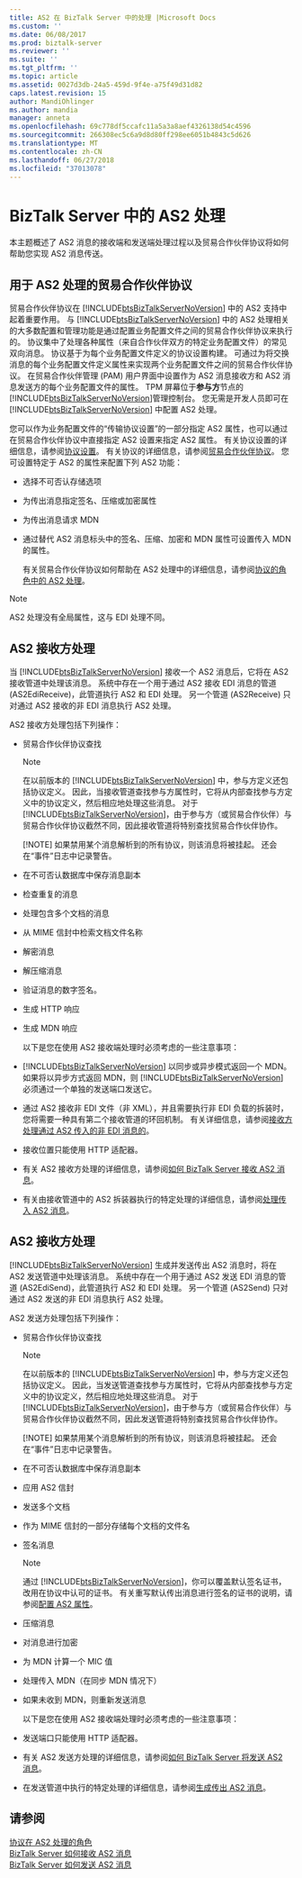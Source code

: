 ```yaml
---
title: AS2 在 BizTalk Server 中的处理 |Microsoft Docs
ms.custom: ''
ms.date: 06/08/2017
ms.prod: biztalk-server
ms.reviewer: ''
ms.suite: ''
ms.tgt_pltfrm: ''
ms.topic: article
ms.assetid: 0027d3db-24a5-459d-9f4e-a75f49d31d82
caps.latest.revision: 15
author: MandiOhlinger
ms.author: mandia
manager: anneta
ms.openlocfilehash: 69c778df5ccafc11a5a3a8aef4326138d54c4596
ms.sourcegitcommit: 266308ec5c6a9d8d80ff298ee6051b4843c5d626
ms.translationtype: MT
ms.contentlocale: zh-CN
ms.lasthandoff: 06/27/2018
ms.locfileid: "37013078"
---
```

# <a name="as2-processing-in-biztalk-server"></a>BizTalk Server 中的 AS2 处理
本主题概述了 AS2 消息的接收端和发送端处理过程以及贸易合作伙伴协议将如何帮助您实现 AS2 消息传送。  
  
## <a name="trading-partner-agreements-for-as2-processing"></a>用于 AS2 处理的贸易合作伙伴协议  
 贸易合作伙伴协议在 [!INCLUDE[btsBizTalkServerNoVersion](../includes/btsbiztalkservernoversion-md.md)] 中的 AS2 支持中起着重要作用。 与 [!INCLUDE[btsBizTalkServerNoVersion](../includes/btsbiztalkservernoversion-md.md)] 中的 AS2 处理相关的大多数配置和管理功能是通过配置业务配置文件之间的贸易合作伙伴协议来执行的。 协议集中了处理各种属性（来自合作伙伴双方的特定业务配置文件）的常见双向消息。 协议基于为每个业务配置文件定义的协议设置构建。 可通过为将交换消息的每个业务配置文件定义属性来实现两个业务配置文件之间的贸易合作伙伴协议。 在贸易合作伙伴管理 (PAM) 用户界面中设置作为 AS2 消息接收方和 AS2 消息发送方的每个业务配置文件的属性。 TPM 屏幕位于**参与方**节点的[!INCLUDE[btsBizTalkServerNoVersion](../includes/btsbiztalkservernoversion-md.md)]管理控制台。 您无需是开发人员即可在 [!INCLUDE[btsBizTalkServerNoVersion](../includes/btsbiztalkservernoversion-md.md)] 中配置 AS2 处理。  
  
 您可以作为业务配置文件的“传输协议设置”的一部分指定 AS2 属性，也可以通过在贸易合作伙伴协议中直接指定 AS2 设置来指定 AS2 属性。 有关协议设置的详细信息，请参阅[协议设置](../core/protocol-settings.md)。 有关协议的详细信息，请参阅[贸易合作伙伴协议](../core/trading-partner-agreement.md)。  您可设置特定于 AS2 的属性来配置下列 AS2 功能：  
  
- 选择不可否认存储选项  
  
- 为传出消息指定签名、压缩或加密属性  
  
- 为传出消息请求 MDN  
  
- 通过替代 AS2 消息标头中的签名、压缩、加密和 MDN 属性可设置传入 MDN 的属性。  
  
  有关贸易合作伙伴协议如何帮助在 AS2 处理中的详细信息，请参阅[协议的角色中的 AS2 处理](../core/the-role-of-agreements-in-as2-processing.md)。  
  
> [!NOTE]
>  AS2 处理没有全局属性，这与 EDI 处理不同。  
  
## <a name="as2-receive-side-processing"></a>AS2 接收方处理  
 当 [!INCLUDE[btsBizTalkServerNoVersion](../includes/btsbiztalkservernoversion-md.md)] 接收一个 AS2 消息后，它将在 AS2 接收管道中处理该消息。 系统中存在一个用于通过 AS2 接收 EDI 消息的管道 (AS2EdiReceive)，此管道执行 AS2 和 EDI 处理。 另一个管道 (AS2Receive) 只对通过 AS2 接收的非 EDI 消息执行 AS2 处理。  
  
 AS2 接收方处理包括下列操作：  
  
- 贸易合作伙伴协议查找  
  
  > [!NOTE]
  >  在以前版本的 [!INCLUDE[btsBizTalkServerNoVersion](../includes/btsbiztalkservernoversion-md.md)] 中，参与方定义还包括协议定义。 因此，当接收管道查找参与方属性时，它将从内部查找参与方定义中的协议定义，然后相应地处理这些消息。 对于 [!INCLUDE[btsBizTalkServerNoVersion](../includes/btsbiztalkservernoversion-md.md)]，由于参与方（或贸易合作伙伴）与贸易合作伙伴协议截然不同，因此接收管道将特别查找贸易合作伙伴协作。  
  > 
  > [!NOTE]
  >  如果禁用某个消息解析到的所有协议，则该消息将被挂起。  还会在“事件”日志中记录警告。  
  
- 在不可否认数据库中保存消息副本  
  
- 检查重复的消息  
  
- 处理包含多个文档的消息  
  
- 从 MIME 信封中检索文档文件名称  
  
- 解密消息  
  
- 解压缩消息  
  
- 验证消息的数字签名。  
  
- 生成 HTTP 响应  
  
- 生成 MDN 响应  
  
  以下是您在使用 AS2 接收端处理时必须考虑的一些注意事项：  
  
- [!INCLUDE[btsBizTalkServerNoVersion](../includes/btsbiztalkservernoversion-md.md)] 以同步或异步模式返回一个 MDN。 如果将以异步方式返回 MDN，则 [!INCLUDE[btsBizTalkServerNoVersion](../includes/btsbiztalkservernoversion-md.md)] 必须通过一个单独的发送端口发送它。  
  
- 通过 AS2 接收非 EDI 文件（非 XML），并且需要执行非 EDI 负载的拆装时，您将需要一种具有第二个接收管道的环回机制。 有关详细信息，请参阅[接收方处理通过 AS2 传入的非 EDI 消息的](../core/receive-side-processing-of-an-incoming-non-edi-message-over-as2.md)。  
  
- 接收位置只能使用 HTTP 适配器。  
  
- 有关 AS2 接收方处理的详细信息，请参阅[如何 BizTalk Server 接收 AS2 消息](../core/how-biztalk-server-receives-as2-messages.md)。  
  
- 有关由接收管道中的 AS2 拆装器执行的特定处理的详细信息，请参阅[处理传入 AS2 消息](../core/processing-an-incoming-as2-message.md)。  
  
## <a name="as2-send-side-processing"></a>AS2 接收方处理  
 [!INCLUDE[btsBizTalkServerNoVersion](../includes/btsbiztalkservernoversion-md.md)] 生成并发送传出 AS2 消息时，将在 AS2 发送管道中处理该消息。 系统中存在一个用于通过 AS2 发送 EDI 消息的管道 (AS2EdiSend)，此管道执行 AS2 和 EDI 处理。 另一个管道 (AS2Send) 只对通过 AS2 发送的非 EDI 消息执行 AS2 处理。  
  
 AS2 发送方处理包括下列操作：  
  
- 贸易合作伙伴协议查找  
  
  > [!NOTE]
  >  在以前版本的 [!INCLUDE[btsBizTalkServerNoVersion](../includes/btsbiztalkservernoversion-md.md)] 中，参与方定义还包括协议定义。 因此，当发送管道查找参与方属性时，它将从内部查找参与方定义中的协议定义，然后相应地处理这些消息。 对于 [!INCLUDE[btsBizTalkServerNoVersion](../includes/btsbiztalkservernoversion-md.md)]，由于参与方（或贸易合作伙伴）与贸易合作伙伴协议截然不同，因此发送管道将特别查找贸易合作伙伴协作。  
  > 
  > [!NOTE]
  >  如果禁用某个消息解析到的所有协议，则该消息将被挂起。  还会在“事件”日志中记录警告。  
  
- 在不可否认数据库中保存消息副本  
  
- 应用 AS2 信封  
  
- 发送多个文档  
  
- 作为 MIME 信封的一部分存储每个文档的文件名  
  
- 签名消息  
  
  > [!NOTE]
  >  通过 [!INCLUDE[btsBizTalkServerNoVersion](../includes/btsbiztalkservernoversion-md.md)]，你可以覆盖默认签名证书，改用在协议中认可的证书。 有关重写默认传出消息进行签名的证书的说明，请参阅[配置 AS2 属性](../core/configuring-as2-properties.md)。  
  
- 压缩消息  
  
- 对消息进行加密  
  
- 为 MDN 计算一个 MIC 值  
  
- 处理传入 MDN（在同步 MDN 情况下）  
  
- 如果未收到 MDN，则重新发送消息  
  
  以下是您在使用 AS2 接收端处理时必须考虑的一些注意事项：  
  
- 发送端口只能使用 HTTP 适配器。  
  
- 有关 AS2 发送方处理的详细信息，请参阅[如何 BizTalk Server 将发送 AS2 消息](../core/how-biztalk-server-sends-as2-messages.md)。  
  
- 在发送管道中执行的特定处理的详细信息，请参阅[生成传出 AS2 消息](../core/generating-an-outgoing-as2-message.md)。  
  
## <a name="see-also"></a>请参阅  
 [协议在 AS2 处理的角色](../core/the-role-of-agreements-in-as2-processing.md)   
 [BizTalk Server 如何接收 AS2 消息](../core/how-biztalk-server-receives-as2-messages.md)   
 [BizTalk Server 如何发送 AS2 消息](../core/how-biztalk-server-sends-as2-messages.md)